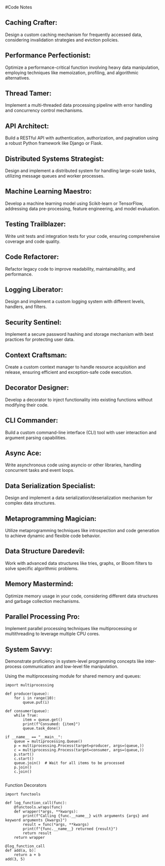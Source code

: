 #Code Notes
 




## Caching Crafter:  
  Design a custom caching mechanism for frequently accessed data, considering invalidation strategies and eviction policies.

## Performance Perfectionist:  
 Optimize a performance-critical function involving heavy data manipulation, employing techniques like memoization, profiling, and algorithmic alternatives.

## Thread Tamer:  
 Implement a multi-threaded data processing pipeline with error handling and concurrency control mechanisms.

## API Architect:  
 Build a RESTful API with authentication, authorization, and pagination using a robust Python framework like Django or Flask.

## Distributed Systems Strategist:  
 Design and implement a distributed system for handling large-scale tasks, utilizing message queues and worker processes.

## Machine Learning Maestro:  
 Develop a machine learning model using Scikit-learn or TensorFlow, addressing data pre-processing, feature engineering, and model evaluation.

## Testing Trailblazer:  
 Write unit tests and integration tests for your code, ensuring comprehensive coverage and code quality.

## Code Refactorer:  
 Refactor legacy code to improve readability, maintainability, and performance.

## Logging Liberator:  
 Design and implement a custom logging system with different levels, handlers, and filters.

## Security Sentinel:  
 Implement a secure password hashing and storage mechanism with best practices for protecting user data.

## Context Craftsman:  
 Create a custom context manager to handle resource acquisition and release, ensuring efficient and exception-safe code execution.

## Decorator Designer:  
 Develop a decorator to inject functionality into existing functions without modifying their code.

## CLI Commander:  
 Build a custom command-line interface (CLI) tool with user interaction and argument parsing capabilities.

## Async Ace:  
 Write asynchronous code using asyncio or other libraries, handling concurrent tasks and event loops.

## Data Serialization Specialist:  
 Design and implement a data serialization/deserialization mechanism for complex data structures.

## Metaprogramming Magician:  
 Utilize metaprogramming techniques like introspection and code generation to achieve dynamic and flexible code behavior.

## Data Structure Daredevil:  
 Work with advanced data structures like tries, graphs, or Bloom filters to solve specific algorithmic problems.

## Memory Mastermind:  
 Optimize memory usage in your code, considering different data structures and garbage collection mechanisms.

## Parallel Processing Pro:  
 Implement parallel processing techniques like multiprocessing or multithreading to leverage multiple CPU cores.

## System Savvy:  
 Demonstrate proficiency in system-level programming concepts like inter-process communication and low-level file manipulation.

Using the multiprocessing module for shared memory and queues:
```
import multiprocessing

def producer(queue):
    for i in range(10):
        queue.put(i)

def consumer(queue):
    while True:
        item = queue.get()
        print(f"Consumed: {item}")
        queue.task_done()

if __name__ == "__main__":
    queue = multiprocessing.Queue()
    p = multiprocessing.Process(target=producer, args=(queue,))
    c = multiprocessing.Process(target=consumer, args=(queue,))
    p.start()
    c.start()
    queue.join()  # Wait for all items to be processed
    p.join()
    c.join()


```

Function Decorators
```
import functools

def log_function_call(func):
    @functools.wraps(func)
    def wrapper(*args, **kwargs):
        print(f"Calling {func.__name__} with arguments {args} and keyword arguments {kwargs}")
        result = func(*args, **kwargs)
        print(f"{func.__name__} returned {result}")
        return result
    return wrapper

@log_function_call
def add(a, b):
    return a + b
add(3, 5)

```
